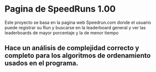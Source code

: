 # Pagina de SpeedRuns 1.00
Este proyecto se basa en la pagina web Speedrun.com donde el usuario puede registrar su Run y buscarse en la leaderboard general y ver las leaderboards de mayor porcentaje y la de menor tiempo

## Hace un análisis de complejidad correcto y completo para los algoritmos de ordenamiento usados en el programa.

